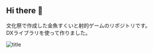 ## Hi there 👋
文化祭で作成した金魚すくいと射的ゲームのリポジトリです。  
DXライブラリを使って作りました。  

![title](https://user-images.githubusercontent.com/55316963/165300669-8940ba2c-7d41-4b0a-a15e-1f25aaba957c.png)
